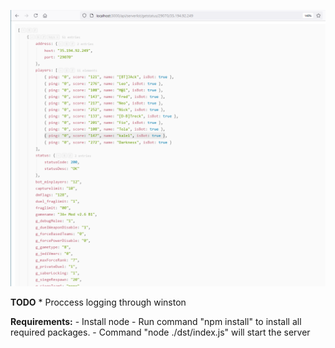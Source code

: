 ![Screenshot](serverstatus.PNG)

**TODO**
   	* Proccess logging through winston

**Requirements:**
   	- Install node
    - Run command "npm install" to install all required packages.
    - Command "node ./dst/index.js" will start the server
